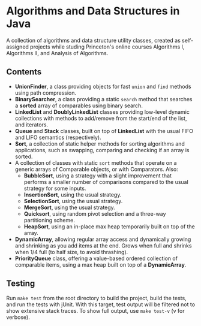 # Algorithms and Data Structures in Java

A collection of algorithms and data structure utility classes, created as self-assigned projects while studing Princeton's online courses Algorithms I, Algorithms II, and Analysis of Algorithms.

## Contents

* **UnionFinder**, a class providing objects for fast `union` and `find` methods using path compression.
* **BinarySearcher**, a class providing a static `search` method that searches a **sorted** array of comparables using binary search.
* **LinkedList** and **DoublyLinkedList** classes providing low-level dynamic collections with methods to add/remove from the start/end of the list, and iterators.
* **Queue** and **Stack** classes, built on top of **LinkedList** with the usual FIFO and LIFO semantics (respectively).
* **Sort**, a collection of static helper methods for sorting algorithms and applications, such as swapping, comparing and checking if an array is sorted.
* A collection of classes with static `sort` methods that operate on a generic arrays of Comparable objects, or with Comparators. Also:
    - **BubbleSort**, using a strategy with a slight improvement that performs a smaller number of comparisons compared to the usual strategy for some inputs.
    - **InsertionSort**, using the usual strategy.
    - **SelectionSort**, using the usual strategy.
    - **MergeSort**, using the usual strategy.
    - **Quicksort**, using random pivot selection and a three-way partitioning scheme.
    - **HeapSort**, using an in-place max heap temporarily built on top of the array.
* **DynamicArray**, allowing regular array access and dynamically growing and shrinking as you add items at the end. Grows when full and shrinks when 1/4 full (to half size, to avoid thrashing).
* **PriorityQueue** class, offering a value-based ordered collection of comparable items, using a max heap built on top of a **DynamicArray**.

## Testing

Run `make test` from the root directory to build the project, build the tests, and run the tests with jUnit. With this target, test output will be filtered not to show extensive stack traces. To show full output, use `make test-v` (v for verbose).